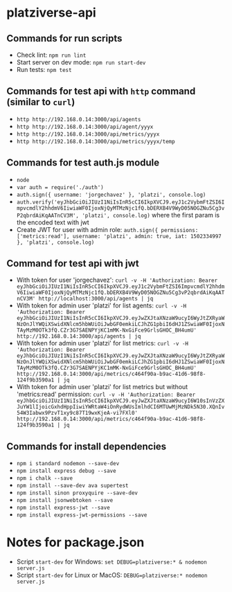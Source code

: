 # platziverse-api

## Commands for run scripts
- Check lint: `npm run lint`
- Start server on dev mode: `npm run start-dev`
- Run tests: `npm test`

## Commands for test api with `http` command (similar to `curl`)
- `http http://192.168.0.14:3000/api/agents`
- `http http://192.168.0.14:3000/api/agent/yyyx`
- `http http://192.168.0.14:3000/api/metrics/yyyx`
- `http http://192.168.0.14:3000/api/metrics/yyyx/temp`

## Commands for test auth.js module
- `node`
- `var auth = require('./auth')`
- `auth.sign({ username: 'jorgechavez' }, 'platzi', console.log)`
- `auth.verify('eyJhbGciOiJIUzI1NiIsInR5cCI6IkpXVCJ9.eyJ1c2VybmFtZSI6ImpvcmdlY2hhdmV6IiwiaWF0IjoxNjQyMTMzNjc1fQ.bDERXB4V9WyD05NOGZNu5Cg3vP2qbrdAiKqAATnCV3M', 'platzi', console.log)` where the first param is the encoded text with jwt
- Create JWT for user with admin role: `auth.sign({ permissions: ['metrics:read'], username: 'platzi', admin: true, iat: 1502334997 }, 'platzi', console.log)`

## Command for test api with jwt
- With token for user 'jorgechavez': `curl -v -H 'Authorization: Bearer eyJhbGciOiJIUzI1NiIsInR5cCI6IkpXVCJ9.eyJ1c2VybmFtZSI6ImpvcmdlY2hhdmV6IiwiaWF0IjoxNjQyMTMzNjc1fQ.bDERXB4V9WyD05NOGZNu5Cg3vP2qbrdAiKqAATnCV3M' http://localhost:3000/api/agents | jq`
- With token for admin user 'platzi' for list agents: `curl -v -H 'Authorization: Bearer eyJhbGciOiJIUzI1NiIsInR5cCI6IkpXVCJ9.eyJwZXJtaXNzaW9ucyI6WyJtZXRyaWNzOnJlYWQiXSwidXNlcm5hbWUiOiJwbGF0emkiLCJhZG1pbiI6dHJ1ZSwiaWF0IjoxNTAyMzM0OTk3fQ.CZr3G7SAENPYjKC1mMK-NxGiFce9GrlsGHOC_BH4umU' http://192.168.0.14:3000/api/agents | jq`
- With token for admin user 'platzi' for list metrics: `curl -v -H 'Authorization: Bearer eyJhbGciOiJIUzI1NiIsInR5cCI6IkpXVCJ9.eyJwZXJtaXNzaW9ucyI6WyJtZXRyaWNzOnJlYWQiXSwidXNlcm5hbWUiOiJwbGF0emkiLCJhZG1pbiI6dHJ1ZSwiaWF0IjoxNTAyMzM0OTk3fQ.CZr3G7SAENPYjKC1mMK-NxGiFce9GrlsGHOC_BH4umU' http://192.168.0.14:3000/api/metrics/c464f90a-b9ac-41d6-98f8-124f9b3590a1 | jq`
- With token for admin user 'platzi' for list metrics but without 'metrics:read' permission: `curl -v -H 'Authorization: Bearer eyJhbGciOiJIUzI1NiIsInR5cCI6IkpXVCJ9.eyJwZXJtaXNzaW9ucyI6W10sInVzZXJuYW1lIjoicGxhdHppIiwiYWRtaW4iOnRydWUsImlhdCI6MTUwMjMzNDk5N30.XQnIv54W3Iabwx9PzvT1xy9c87T19wxKjeA-vi7FXl0' http://192.168.0.14:3000/api/metrics/c464f90a-b9ac-41d6-98f8-124f9b3590a1 | jq`

## Commands for install dependencies
- `npm i standard nodemon --save-dev`
- `npm install express debug --save`
- `npm i chalk --save`
- `npm install --save-dev ava supertest`
- `npm install sinon proxyquire --save-dev`
- `npm install jsonwebtoken --save`
- `npm install express-jwt --save`
- `npm install express-jwt-permissions --save`

# Notes for package.json
- Script `start-dev` for Windows: `set DEBUG=platziverse:* & nodemon server.js`
- Script `start-dev` for Linux or MacOS: `DEBUG=platziverse:* nodemon server.js`
